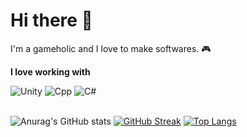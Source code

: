 
<h1 text-align: center;>Hi there 👋</h1>

I'm a gameholic and I love to make softwares. 🎮

**I love working with**

<div display="flex">
  <img src="https://img.shields.io/badge/unity-000000.svg?style=for-the-badge&logo=unity&logoColor=ffffff" alt="Unity"/>
  <img src="https://img.shields.io/badge/C++-659ad2.svg?style=for-the-badge&logo=cplusplus&logoColor=ffffff" alt="Cpp"/>
  <img src="https://img.shields.io/badge/c%20sharp-953dac.svg?style=for-the-badge&logo=csharp&logoColor=ffffff" alt="C#"/>
</div>

</br>

![Anurag's GitHub stats](https://github-readme-stats.vercel.app/api?username=Tizun71&show_icons=true&theme=dark&card_width=400px)
[![GitHub Streak](https://github-readme-streak-stats.herokuapp.com/?user=Tizun71&theme=dark&card_width=400px)](https://git.io/streak-stats)
[![Top Langs](https://github-readme-stats.vercel.app/api/top-langs/?username=your-github-username&layout=compact&theme=vision-friendly-dark)](https://github.com/anuraghazra/github-readme-stats)

